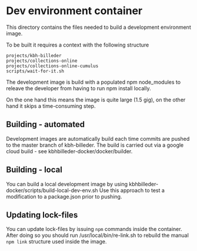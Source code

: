 # Dev environment container
This directory contains the files needed to build a development environment image.

To be built it requires a context with the following structure
```
projects/kbh-billeder
projects/collections-online
projects/collections-online-cumulus
scripts/wait-for-it.sh
```

The development image is build with a populated npm node_modules to releave the 
developer from having to run npm install locally.

On the one hand this means the image is quite large (1.5 gig), on the other
hand it skips a time-consuming step.

## Building - automated
Development images are automatically build each time commits are pushed to
the master branch of kbh-billeder. The build is carried out via a google cloud 
build - see kbhbilleder-docker/docker/builder.

## Building - local
You can build a local development image by using kbhbilleder-docker/scripts/build-local-dev-env.sh
Use this approach to test a modification to a package.json prior to pushing.

## Updating lock-files
You can update lock-files by issuing `npm` commands inside the container. After
doing so you should run /usr/local/bin/re-link.sh to rebuild the manual 
`npm link` structure used inside the image.

